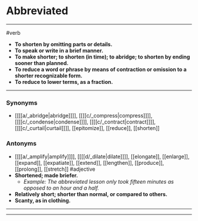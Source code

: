 # Abbreviated
---
#verb
- **To shorten by omitting parts or details.**
- **To speak or write in a brief manner.**
- **To make shorter; to shorten (in time); to abridge; to shorten by ending sooner than planned.**
- **To reduce a word or phrase by means of contraction or omission to a shorter recognizable form.**
- **To reduce to lower terms, as a fraction.**
---
### Synonyms
- [[[[a/_abridge|abridge]]]], [[[[c/_compress|compress]]]], [[[[c/_condense|condense]]]], [[[[c/_contract|contract]]]], [[[[c/_curtail|curtail]]]], [[epitomize]], [[reduce]], [[shorten]]
### Antonyms
- [[[[a/_amplify|amplify]]]], [[[[d/_dilate|dilate]]]], [[elongate]], [[enlarge]], [[expand]], [[expatiate]], [[extend]], [[lengthen]], [[produce]], [[prolong]], [[stretch]]
#adjective
- **Shortened; made briefer.**
	- _Example: The abbreviated lesson only took fifteen minutes as opposed to an hour and a half._
- **Relatively short; shorter than normal, or compared to others.**
- **Scanty, as in clothing.**
---
---
